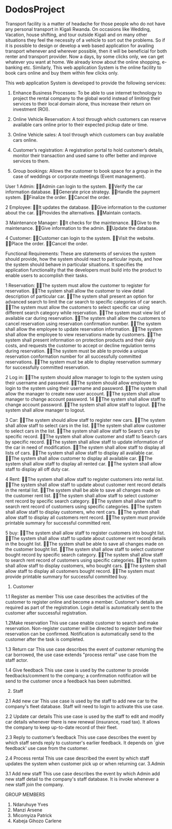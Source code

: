# DodosProject

Transport facility is a matter of headache for those people who do not have any personal
transport in Kigali Rwanda. On occasions like Wedding, Vacation, house shifting, and tour outside Kigali and on many other situations they feel the necessity of a vehicle to sort out the
problems. So if it is possible to design or develop a web based application for availing
transport whenever and wherever possible, then it will be beneficial for both renter and
transport provider. Now a days, by some clicks only, we can get whatever you want at home.
We already know about the online shopping, e-banking etc. Similarly, This web application System is the online facility to book cars online and buy them within few clicks only.

This web application System is developed to provide the following services:
1. Enhance Business Processes:
To be able to use internet technology to project the rental company to the global world
instead of limiting their services to their local domain alone, thus increase their return on
investment (ROI).


2. Online Vehicle Reservation:
A tool through which customers can reserve available cars online prior to their expected pickup date or time.


3. Online Vehicle sales:
A tool through which customers can buy available cars online.


4. Customer’s registration:
A registration portal to hold customer’s details, monitor their transaction and used same to
offer better and improve services to them.


5. Group bookings:
Allows the customer to book space for a group in the case of weddings or corporate meetings
(Event management).

User
1 Admin:
Admin can login to the system.
Verify the car information database.
Generate price strategy.
Handle the payment system.
Finalize the order.
Cancel the order.


2 Employee:
It updates the database.
Give information to the customer about the car.
Provides the alternatives.
Maintain contacts.


3 Maintenance Manager:
It checks for the maintenance.
Give to the maintenance.
Give information to the admin.
Update the database.


4 Customer:
Customer can login to the system.
Visit the website.
Place the order.
Cancel the order.


Functional Requirements:
These are statements of services the system should provide, how the system should react to
particular inputs, and how the system should behave in particular situations. It specifies the
application functionality that the developers must build into the product to enable users to
accomplish their tasks.


1 Reservation:
The system must allow the customer to register for reservation.
The system shall allow the customer to view detail description of particular car.
The system shall present an option for advanced search to limit the car search to specific categories of car search.
The system must allow the customers to select specific car using different search
category while reservation.
The system must view list of available car during reservation.
The system shall allow the customers to cancel reservation using reservation
confirmation number.
The system shall allow the employee to update reservation information.
The system shall allow the employee to view reservations made by customers.
The system shall present information on protection products and their daily costs,
and requests the customer to accept or decline regulation terms during reservation.
The system must be able to provide a unique reservation conformation number for all
successfully committed reservations.
The system must be able to display reservation summary for successfully committed
reservation.


2 Log in:
The system should allow manager to login to the system using their username and
password.
The system should allow employee to login to the system using their username and
password.
The system shall allow the manager to create new user account.
The system shall allow manager to change account password.
14
The system shall allow staff to change account password.
The system shall allow staff to logout.
The system shall allow manager to logout.


3 Car:
The system should allow staff to register new cars.
The system shall allow staff to select cars in the list.
The system shall allow customer to select cars in the list.
The system shall allow staff to Search cars by specific record.
The system shall allow customer and staff to Search cars by specific record.
The system shall allow staff to update information of the car in need of modification.
The system shall allow staff to display all lists of cars.
The system shall allow staff to display all available car.
The system shall allow customer to display all available car.
The system shall allow staff to display all rented car.
The system shall allow staff to display all off duty car.



4 Rent:
The system shall allow staff to register customers into rental list.
The system shall allow staff to update about customer rent record details in the rental
list.
The system shall be able to save all changes made on the customer rent list.
The system shall allow staff to select customer rent record by specific search category.
The system shall allow staff to search rent record of customers using specific
categories.
The system shall allow staff to display customers, who rent cars.
The system shall allow staff to display all customers rent record.
The system must provide printable summary for successful committed rent.


5 buy:
The system shall allow staff to register customers into bought list.
The system shall allow staff to update about customer rent record details in the bought
list.
The system shall be able to save all changes made on the customer bought list.
The system shall allow staff to select customer bought record by specific search category.
The system shall allow staff to search rent record of customers using specific
categories.
The system shall allow staff to display customers, who bought cars.
The system shall allow staff to display all customers bought record.
The system must provide printable summary for successful committed buy.


1.	Customer


1.1	Register as member
This use case describes the activities of the customer to register online and become a member. Customer's details are required as part of the registration. Login detail is automatically sent to the customer after successful registration.


1.2Make reservation
This use case enable customer to search and make reservation. Non-register customer will be directed to register before their reservation can be confirmed. Notification is automatically send to the customer after the task is completed.


1.3	Return car
This use case describes the event of customer returning the car borrowed, the use case extends "process rental" use case from the staff actor.


1.4	Give feedback
This use case is used by the customer to provide feedbacks/comment to the company; a confirmation notification will be send to the customer once a feedback has been submitted.


2.	Staff


2.1	Add new car
This use case is used by the staff to add new car to the company's fleet database. Staff will need to login to activate this use case.


2.2	Update car details
This use case is used by the staff to edit and modify car details whenever there is new renewal (insurance, road tax). It allows the company to keep up-to-date record of their fleet.


2.3	Reply to customer’s feedback
This use case describes the event by which staff sends reply to customer's earlier feedback. It depends on `give feedback' use case from the customer.


2.4	Process rental
This use case described the event by which staff updates the system when customer pick up or when returning car.
3.Admin

3.1	Add new staff
This use case describes the event by which Admin add new staff detail to the company's staff database. It is invoke whenever a new staff join the company.




GROUP MEMBERS

1. Ndaruhuye Yves
2. Manzi Arsene
3. Micomyiza Patrick
4. Kabeja Gihozo Carlene
